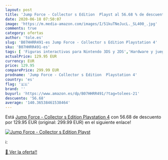 ```yaml
---
layout: post
title: 'Jump Force - Collector s Edition  Playst al 56.68 % de descuento'
date: 2020-06-18 07:50:07
image: 'https://m.media-amazon.com/images/I/51kuTNeJucL._SL400_.jpg'
comments: true
category: ofertas
author: 'tole.es'
slug: 'B07HHRR491-es Jump Force - Collector s Edition Playstation 4'
sku: 'B07HHRR491-es'
tags: [ 'Figuras interactivas para Nintendo 3DS y 2DS','Hardware y juegos para Nintendo 3DS y 2DS','Hardware y juegos para Nintendo Switch','Juegos para Nintendo Switch','Sistemas precursores y micro consolas','Videojuegos','playstation', ]
actualPrice: 129.95 EUR
currency: EUR
price: 129.95
comparePrice: 299.99 EUR
prodname: 'Jump Force - Collector s Edition  Playstation 4'
country: 'es'
flag: '🇪🇸'
brand: ''
buyurl: 'https://www.amazon.es/dp/B07HHRR491/?tag=tolees-21'
descuento: '56.68'
average: '140.36538461538464'
---
```


Está [Jump Force - Collector s Edition  Playstation 4](https://www.amazon.es/dp/B07HHRR491/?tag=tolees-21) con 56.68 de descuento por 129.95 EUR (original: 299.99 EUR) en el siguiente enlace!

[![Jump Force - Collector s Edition  Playst](https://m.media-amazon.com/images/I/51kuTNeJucL._SL400_.jpg)](https://www.amazon.es/dp/B07HHRR491/?tag=tolees-21)

ℹ️:


[🛒 Ver la oferta!!](https://www.amazon.es/dp/B07HHRR491/?tag=tolees-21)
